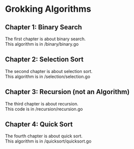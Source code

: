 # Grokking Algorithms

## Chapter 1: Binary Search
The first chapter is about binary search.  
This algorithm is in /binary/binary.go

## Chapter 2: Selection Sort
The second chapter is about selection sort.  
This algorithm is in /selection/selection.go

## Chapter 3: Recursion (not an Algorithm)
The third chapter is about recursion.  
This code is in /recursion/recursion.go

## Chapter 4: Quick Sort
The fourth chapter is about quick sort.  
This algorithm is in /quicksort/quicksort.go
